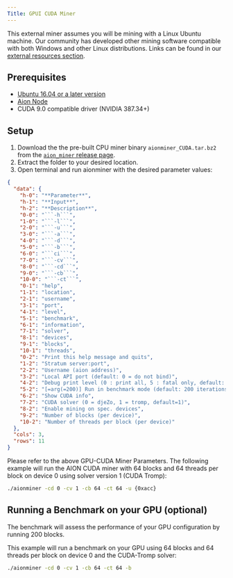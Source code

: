 ```yaml
---
Title: GPUI CUDA Miner
---
```


This external miner assumes you will be mining with a Linux Ubuntu machine. Our community has developed other mining software compatible with both Windows and other Linux distributions. Links can be found in our [external resources section](https://docs.aion.network/docs/external-resources).

## Prerequisites

- [Ubuntu 16.04 or a later version](https://www.ubuntu.com/download/desktop)
- [Aion Node](https://docs.aion.network/docs/node-setup)
- CUDA 9.0 compatible driver (NVIDIA 387.34+)

## Setup

1. Download the the pre-built CPU miner binary `aionminer_CUDA.tar.bz2` from the [`aion_miner` release page](https://github.com/aionnetwork/aion_miner/releases).
2. Extract the folder to your desired location.
3. Open terminal and run aionminer with the desired parameter values:

```json
{
  "data": {
    "h-0": "**Parameter**",
    "h-1": "**Input**",
    "h-2": "**Description**",
    "0-0": "```-h```",
    "1-0": "```-l```",
    "2-0": "```-u```",
    "3-0": "```-a```",
    "4-0": "```-d```",
    "5-0": "```-b```",
    "6-0": "```ci```",
    "7-0": "```-cv```",
    "8-0": "```-cd```",
    "9-0": "```-cb```",
    "10-0": "```-ct```",
    "0-1": "help",
    "1-1": "location",
    "2-1": "username",
    "3-1": "port",
    "4-1": "level",
    "5-1": "benchmark",
    "6-1": "information",
    "7-1": "solver",
    "8-1": "devices",
    "9-1": "blocks",
    "10-1": "threads",
    "0-2": "Print this help message and quits",
    "1-2": "Stratum server:port",
    "2-2": "Username (aion address)",
    "3-2": "Local API port (default: 0 = do not bind)",
    "4-2": "Debug print level (0 : print all, 5 : fatal only, default: 2)",
    "5-2": "[=arg(=200)] Run in benchmark mode (default: 200 iterations)",
    "6-2": "Show CUDA info",
    "7-2": "CUDA solver (0 = djeZo, 1 = tromp, default=1)",
    "8-2": "Enable mining on spec. devices",
    "9-2": "Number of blocks (per device)",
    "10-2": "Number of threads per block (per device)"
  },
  "cols": 3,
  "rows": 11
}
```

Please refer to the above GPU-CUDA Miner Parameters. The following example will run the AION CUDA miner with 64 blocks and 64 threads per block on device 0 using solver version 1 (CUDA Tromp):

```bash
./aionminer -cd 0 -cv 1 -cb 64 -ct 64 -u {0xacc}
```

## Running a Benchmark on your GPU (optional)

The benchmark will assess the performance of your GPU configuration by running 200 blocks.

This example will run a benchmark on your GPU using 64 blocks and 64 threads per block on device 0 and the CUDA-Tromp solver:

```bash
./aionminer -cd 0 -cv 1 -cb 64 -ct 64 -b
```